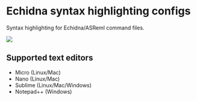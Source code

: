 # Echidna syntax highlighting configs
Syntax highlighting for Echidna/ASReml command files.

![](https://github.com/ch728/echidna-highlight/edit/master/echidna.jpeg)

## Supported text editors 

* Micro (Linux/Mac)
* Nano  (Linux/Mac)
* Sublime (Linux/Mac/Windows)
* Notepad++ (Windows)
 
